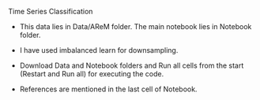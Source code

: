 Time Series Classification

- This data lies in Data/AReM folder. The main notebook lies in Notebook folder.

- I have used imbalanced learn for downsampling.

- Download Data and Notebook folders and Run all cells from the start (Restart and Run all) for executing the code.

- References are mentioned in the last cell of Notebook.